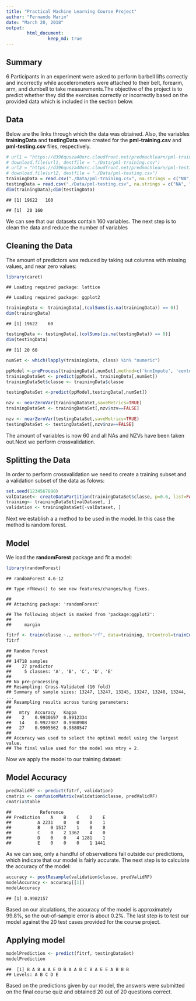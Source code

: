 ```yaml
---
title: "Practical Machine Learning Course Project"
author: "Fernando Marin"
date: "March 20, 2018"
output: 
        html_document:
                keep_md: true
---
```




## Summary

6 Participants in an experiment were asked to perform barbell lifts correctly and incorrectly while accelerometers were attached to their belt, forearm, arm, and dumbell to take measurements.The objective of the project is to predict whether they did the exercises correctly or incorrectly based on the provided data which is included in the section below.


## Data

Below are the links through which the data was obtained. Also, the variables **trainingData** and **testingData** were created for the **pml-training.csv** and **pml-testing.csv** files, respectively.


```r
# url1 = "https://d396qusza40orc.cloudfront.net/predmachlearn/pml-training.csv"
# download.file(url1, destfile = "./Data/pml-training.csv")
# url2 = "https://d396qusza40orc.cloudfront.net/predmachlearn/pml-testing.csv"
# download.file(url2, destfile = "./Data/pml-testing.csv")
trainingData = read.csv("./Data/pml-training.csv", na.strings = c("NA", "#DIV/0!",""))
testingData = read.csv("./Data/pml-testing.csv", na.strings = c("NA", "#DIV/0!",""))
dim(trainingData);dim(testingData)
```

```
## [1] 19622   160
```

```
## [1]  20 160
```

We can see that our datasets contain 160 variables. The next step is to clean the data and reduce the number of variables

## Cleaning the Data

The amount of predictors was reduced by taking out columns with missing values, and near zero values:


```r
library(caret)
```

```
## Loading required package: lattice
```

```
## Loading required package: ggplot2
```

```r
trainingData <- trainingData[,(colSums(is.na(trainingData)) == 0)]
dim(trainingData)
```

```
## [1] 19622    60
```

```r
testingData <- testingData[,(colSums(is.na(testingData)) == 0)]
dim(testingData)
```

```
## [1] 20 60
```

```r
numSet <- which(lapply(trainingData, class) %in% "numeric")

ppModel <-preProcess(trainingData[,numSet],method=c('knnImpute', 'center', 'scale'))
trainingDataSet <- predict(ppModel, trainingData[,numSet])
trainingDataSet$classe <- trainingData$classe

testingDataSet <-predict(ppModel,testingData[,numSet])

nzv <- nearZeroVar(trainingDataSet,saveMetrics=TRUE)
trainingDataSet <- trainingDataSet[,nzv$nzv==FALSE]

nzv <- nearZeroVar(testingDataSet,saveMetrics=TRUE)
testingDataSet <- testingDataSet[,nzv$nzv==FALSE]
```

The amount of variables is now 60 and all NAs and NZVs have been taken out.Next we perform crossvalidation.


## Splitting the Data

In order to perform crossvalidation we need to create a training subset and a validation subset of the data as folows:


```r
set.seed(1234567890)
valDataset<- createDataPartition(trainingDataSet$classe, p=0.6, list=FALSE)
training<- trainingDataSet[valDataset, ]
validation <- trainingDataSet[-valDataset, ]
```

Next we establish a a method to be used in the model. In this case the method is random forest.



## Model

We load the **randomForest** package and fit a model:


```r
library(randomForest)
```

```
## randomForest 4.6-12
```

```
## Type rfNews() to see new features/changes/bug fixes.
```

```
## 
## Attaching package: 'randomForest'
```

```
## The following object is masked from 'package:ggplot2':
## 
##     margin
```

```r
fitrf <- train(classe ~., method="rf", data=training, trControl=trainControl(method='cv'), number=5, allowParallel=TRUE, importance=TRUE )
fitrf
```

```
## Random Forest 
## 
## 14718 samples
##    27 predictor
##     5 classes: 'A', 'B', 'C', 'D', 'E' 
## 
## No pre-processing
## Resampling: Cross-Validated (10 fold) 
## Summary of sample sizes: 13247, 13247, 13245, 13247, 13248, 13244, ... 
## Resampling results across tuning parameters:
## 
##   mtry  Accuracy   Kappa    
##    2    0.9930697  0.9912334
##   14    0.9927987  0.9908908
##   27    0.9905562  0.9880547
## 
## Accuracy was used to select the optimal model using the largest value.
## The final value used for the model was mtry = 2.
```

Now we apply the model to our training dataset:



## Model Accuracy


```r
predValidRF <- predict(fitrf, validation)
cmatrix <- confusionMatrix(validation$classe, predValidRF)
cmatrix$table
```

```
##           Reference
## Prediction    A    B    C    D    E
##          A 2231    0    0    0    1
##          B    0 1517    1    0    0
##          C    0    2 1362    4    0
##          D    0    0    4 1281    1
##          E    0    0    0    1 1441
```

As we can see, only a handful of observations fall outside our predictions, which indicate that our model is fairly accurate. The next step is to calculate the accuracy of the model:


```r
accuracy <- postResample(validation$classe, predValidRF)
modelAccuracy <- accuracy[[1]]
modelAccuracy
```

```
## [1] 0.9982157
```

Based on our alculations, the accuracy of the model is approximately 99.8%, so the out-of-sample error is about 0.2%. The last step is to test our model against the 20 test cases provided for the course project.


## Applying model


```r
modelPrediction <- predict(fitrf, testingDataSet)
modelPrediction
```

```
##  [1] B A B A A E D B A A B C B A E E A B B B
## Levels: A B C D E
```
Based on the predictions given by our model, the answers were submitted on the final course quiz and obtained 20 out of 20 questions correct.




